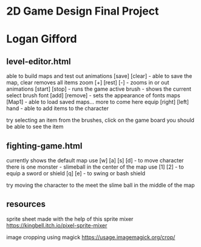 # 2D Game Design Final Project
# Logan Gifford 

## level-editor.html
able to build maps and test out animations
[save] [clear] - able to save the map, clear removes all items
zoom [+] [rest] [-] - zooms in or out
animations [start] [stop] - runs the game 
active brush - shows the current select brush
font [add] [remove] - sets the appearance of fonts
maps [Map1] - able to load saved maps... more to come here
equip [right] [left] hand - able to add items to the character

try selecting an item from the brushes, click on the game board
you should be able to see the item

## fighting-game.html
currently shows the default map
use [w] [a] [s] [d] - to move character
there is one monster - slimeball in the center of the map
use [1] [2] - to equip a sword or shield
[q] [e] - to swing or bash shield

try moving the character to the meet the slime ball in the middle of the map

## resources

sprite sheet 
made with the help of this sprite mixer
https://kingbell.itch.io/pixel-sprite-mixer

image cropping
using magick https://usage.imagemagick.org/crop/
